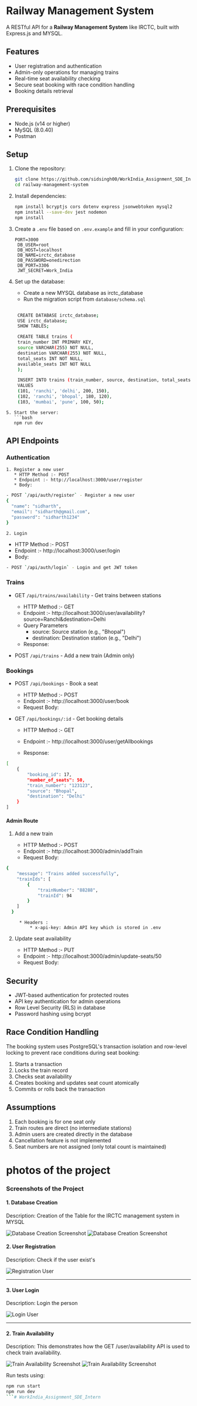 # Railway Management System

A RESTful API for a **Railway Management System** like IRCTC, built with Express.js and MYSQL.

## Features

- User registration and authentication
- Admin-only operations for managing trains
- Real-time seat availability checking
- Secure seat booking with race condition handling
- Booking details retrieval

## Prerequisites

- Node.js (v14 or higher)
- MySQL (8.0.40)
- Postman

## Setup

1. Clone the repository:
   ```bash
   git clone https://github.com/sidsingh00/WorkIndia_Assignment_SDE_Intern
   cd railway-management-system
   ```

2. Install dependencies:
   ```bash
   npm install bcryptjs cors dotenv express jsonwebtoken mysql2
   npm install --save-dev jest nodemon
   npm install
   ```

3. Create a `.env` file based on `.env.example` and fill in your configuration:
   ```
   PORT=3000
    DB_USER=root
    DB_HOST=localhost
    DB_NAME=irctc_database
    DB_PASSWORD=onedirection
    DB_PORT=3306
    JWT_SECRET=Work_India

   ```

4. Set up the database:
   - Create a new MYSQL database as irctc_database
   - Run the migration script from `database/schema.sql`
   ```bash
    
    CREATE DATABASE irctc_database;
    USE irctc_database;
    SHOW TABLES;

    CREATE TABLE trains (
    train_number INT PRIMARY KEY,
    source VARCHAR(255) NOT NULL,
    destination VARCHAR(255) NOT NULL,
    total_seats INT NOT NULL,
    available_seats INT NOT NULL
    );

    INSERT INTO trains (train_number, source, destination, total_seats, available_seats)
    VALUES
    (101, 'ranchi', 'delhi', 200, 150),
    (102, 'ranchi', 'bhopal', 180, 120),
    (103, 'mumbai', 'pune', 100, 50);

```
5. Start the server:
   ```bash
   npm run dev
   ```

## API Endpoints

### Authentication
    1. Register a new user
       * HTTP Method :- POST
       * Endpoint :- http://localhost:3000/user/register
       * Body:
```bash
- POST `/api/auth/register` - Register a new user
{
  "name": "sidharth",
  "email": "sidharth@gmail.com",
  "password": "sidharth1234"
}
```
    2. Login
   - HTTP Method :- POST
   - Endpoint :- http://localhost:3000/user/login
   - Body:
```bash
- POST `/api/auth/login` - Login and get JWT token
```
### Trains

- GET `/api/trains/availability` - Get trains between stations
   - HTTP Method :- GET
   - Endpoint :- http://localhost:3000/user/availability?source=Ranchi&destination=Delhi
   - Query Parameters
     - source: Source station (e.g., "Bhopal")
     - destination: Destination station (e.g., "Delhi")
   - Response:

- POST `/api/trains` - Add a new train (Admin only)


### Bookings

- POST `/api/bookings` - Book a seat
    - HTTP Method :- POST
    - Endpoint :- http://localhost:3000/user/book
    - Request Body:

- GET `/api/bookings/:id` - Get booking details

    - HTTP Method :- GET
    - Endpoint :- http://localhost:3000/user/getAllbookings

    - Response:

```bash
[
    {
        "booking_id": 17,
        "number_of_seats": 50,
        "train_number": "123123",
        "source": "Bhopal",
        "destination": "Delhi"
    }
]
```


#### Admin Route

1.  Add a new train

    - HTTP Method :- POST
    - Endpoint :- http://localhost:3000/admin/addTrain
    - Request Body:

```bash
{
    "message": "Trains added successfully",
    "trainIds": [
        {
            "trainNumber": "88288",
            "trainId": 94
        }
    ]
  }
```

         * Headers :
             * x-api-key: Admin API key which is stored in .env

2. Update seat availability

   - HTTP Method :- PUT
   - Endpoint :- http://localhost:3000/admin/update-seats/50
   - Request Body:


## Security

- JWT-based authentication for protected routes
- API key authentication for admin operations
- Row Level Security (RLS) in database
- Password hashing using bcrypt

## Race Condition Handling

The booking system uses PostgreSQL's transaction isolation and row-level locking to prevent race conditions during seat booking:

1. Starts a transaction
2. Locks the train record
3. Checks seat availability
4. Creates booking and updates seat count atomically
5. Commits or rolls back the transaction

## Assumptions

1. Each booking is for one seat only
2. Train routes are direct (no intermediate stations)
3. Admin users are created directly in the database
4. Cancellation feature is not implemented
5. Seat numbers are not assigned (only total count is maintained)



# photos of the project
### Screenshots of the Project
#### 1. Database Creation
Description: Creation of the Table for the IRCTC management system in MYSQL

![Database Creation Screenshot](./Images/DATABASE_1.png)
![Database Creation Screenshot](./Images/DATABASE_2.png)


#### 2. User Registration
Description: Check if the user exist's

![Registration User](./Images/Register.png)

---

#### 3. User Login
Description: Login the person

![Login User](./Images/Login.png)

---


#### 2. Train Availability
Description: This demonstrates how the GET /user/availability API is used to check train availability.

![Train Availability Screenshot](./Images/Availability_1.png)
![Train Availability Screenshot](./Images/Availability_2.png)


Run tests using:
```bash
npm run start
npm run dev
```# WorkIndia_Assignment_SDE_Intern
